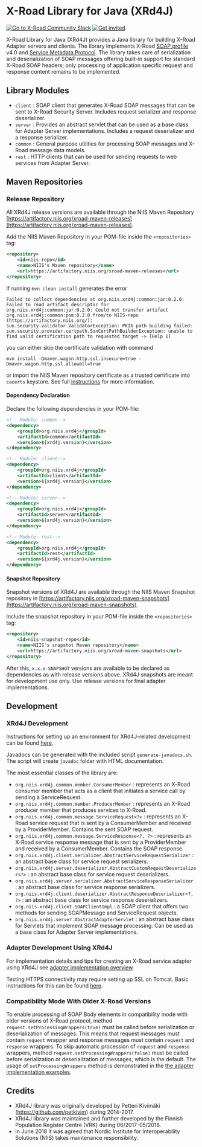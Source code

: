 # X-Road Library for Java (XRd4J)

[![Go to X-Road Community Slack](https://img.shields.io/badge/Go%20to%20Community%20Slack-grey.svg)](https://jointxroad.slack.com/)
[![Get invited](https://img.shields.io/badge/No%20Slack-Get%20invited-green.svg)](https://x-road.global/community)

X-Road Library for Java (XRd4J) provides a Java library for building X-Road Adapter servers and clients. The library implements X-Road [SOAP profile](https://github.com/nordic-institute/X-Road/blob/master/doc/Protocols/pr-mess_x-road_message_protocol.md) v4.0 and [Service Metadata Protocol](https://github.com/nordic-institute/X-Road/blob/master/doc/Protocols/pr-meta_x-road_service_metadata_protocol.md). The library takes care of serialization and deserialization of SOAP messages offering built-in support for standard X-Road SOAP headers; only processing of application specific request and response content remains to be implemented.

## Library Modules

* `client` : SOAP client that generates X-Road SOAP messages that can be sent to X-Road Security Server. Includes request serializer and response deserializer.
* `server` : Provides an abstract servlet that can be used as a base class for Adapter Server implementations. Includes a request deserializer and a response serializer.
* `common` : General purpose utilities for processing SOAP messages and X-Road message data models.
* `rest` : HTTP clients that can be used for sending requests to web services from Adapter Server.

## Maven Repositories

### Release Repository

All XRd4J release versions are available through the NIIS Maven Repository [https://artifactory.niis.org/xroad-maven-releases](https://artifactory.niis.org/xroad-maven-releases).

Add the NIIS Maven Repository in your POM-file inside the `<repositories>` tag:

```XML
<repository>
    <id>niis-repo</id>
    <name>NIIS's Maven repository</name>
    <url>https://artifactory.niis.org/xroad-maven-releases</url>
</repository>
```

If running `mvn clean install` generates the error

```
Failed to collect dependencies at org.niis.xrd4j:common:jar:0.2.0: Failed to read artifact descriptor for org.niis.xrd4j:common:jar:0.2.0: Could not transfer artifact org.niis.xrd4j:common:pom:0.2.0 from/to NIIS-repo (https://artifactory.niis.org/): sun.security.validator.ValidatorException: PKIX path building failed: sun.security.provider.certpath.SunCertPathBuilderException: unable to find valid certification path to requested target -> [Help 1]
```
you can either skip the certificate validation with command

```
mvn install -Dmaven.wagon.http.ssl.insecure=true -Dmaven.wagon.http.ssl.allowall=true
```

or import the NIIS Maven repository certificate as a trusted certificate into `cacerts` keystore. See full [instructions](documentation/Import-a-Certificate-as-a-Trusted-Certificate.md) for more information.

#### Dependency Declaration

Declare the following dependencies in your POM-file:

```XML
<!-- Module: common-->
<dependency>
    <groupId>org.niis.xrd4j</groupId>
    <artifactId>common</artifactId>
    <version>${xrd4j.version}</version>
</dependency>

<!-- Module: client-->
<dependency>
    <groupId>org.niis.xrd4j</groupId>
    <artifactId>client</artifactId>
    <version>${xrd4j.version}</version>
</dependency>

<!-- Module: server-->
<dependency>
    <groupId>org.niis.xrd4j</groupId>
    <artifactId>server</artifactId>
    <version>${xrd4j.version}</version>
</dependency>

<!-- Module: rest-->
<dependency>
    <groupId>org.niis.xrd4j</groupId>
    <artifactId>rest</artifactId>
    <version>${xrd4j.version}</version>
</dependency>
```

#### Snapshot Repository

Snapshot versions of XRd4J are available through the NIIS Maven Snapshot repository in [https://artifactory.niis.org/xroad-maven-snapshots](https://artifactory.niis.org/xroad-maven-snapshots).

Include the snapshot repository in your POM-file inside the `<repositories>` tag:

```XML
<repository>
    <id>niis-snapshot-repo</id>
    <name>NIIS's snapshot Maven repository</name>
    <url>https://artifactory.niis.org/xroad-maven-snapshots</url>
</repository>
```
After this, `x.x.x-SNAPSHOT` versions are available to be declared as dependencies as with release versions above. XRd4J snapshots are meant for development use only. Use release versions for final adapter implementations.

## Development

### XRd4J Development

Instructions for setting up an environment for XRd4J-related development can be found [here](documentation/Setting-up-Development-Environment.md).

Javadocs can be generated with the included script `generate-javadocs.sh`. The script will create `javadoc` folder with HTML documentation.

The most essential classes of the library are:

* `org.niis.xrd4j.common.member.ConsumerMember` : represents an X-Road consumer member that acts as a client that initiates a service call by sending a ServiceRequest.
* `org.niis.xrd4j.common.member.ProducerMember` : represents an X-Road producer member that produces services to X-Road.
* `org.niis.xrd4j.common.message.ServiceRequest<?>` : represents an X-Road service request that is sent by a ConsumerMember and received by a ProviderMember. Contains the sent SOAP request.
* `org.niis.xrd4j.common.message.ServiceResponse<?, ?>` : represents an X-Road service response message that is sent by a ProviderMember and received by a ConsumerMember. Contains the SOAP response.
* `org.niis.xrd4j.client.serializer.AbstractServiceRequestSerializer` : an abstract base class for service request serializers.
* `org.niis.xrd4j.server.deserializer.AbstractCustomRequestDeserializer<?>` : an abstract base class for service request deserializers.
* `org.niis.xrd4j.server.serializer.AbstractServiceResponseSerializer` : an abstract base class for service response serializers.
* `org.niis.xrd4j.client.deserializer.AbstractResponseDeserializer<?, ?>` : an abstract base class for service response deserializers.
* `org.niis.xrd4j.client.SOAPClientImpl` : a SOAP client that offers two methods for sending SOAPMessage and ServiceRequest objects.
* `org.niis.xrd4j.server.AbstractAdapterServlet` : an abstract base class for Servlets that implement SOAP message processing. Can be used as a base class for Adapter Server implementations.

### Adapter Development Using XRd4J

For implementation details and tips for creating an X-Road service adapter using XRd4J see [adapter implementation overview](documentation/adapter-implementation.md).

Testing HTTPS connectivity may require setting up SSL on Tomcat. Basic instructions for this can be found [here](documentation/Setting-up-SSL-on-Tomcat.md).  

### Compatibility Mode With Older X-Road Versions

To enable processing of SOAP Body elements in compatibility mode with older versions of X-Road protocol, method `request.setProcessingWrappers(true)` must be called before serialization or deserialization of messages. This means that request messages must contain `request` wrapper and response messages must contain `request` and `response` wrappers. To skip automatic procession of `request` and `response` wrappers, method `request.setProcessingWrappers(false)` must be called before serialization or deserialization of messages, which is the default. The usage of `setProcessingWrappers` method is demonstrated in the [the adapter implementation examples](documentation/adapter-implementation.md).

## Credits

* XRd4J library was originally developed by Petteri Kivimäki (https://github.com/petkivim) during 2014-2017.
* XRd4J library was maintained and further developed by the Finnish Population Register Centre (VRK) during 06/2017-05/2018.
* In June 2018 it was agreed that Nordic Institute for Interoperability Solutions (NIIS) takes maintenance responsibility.
